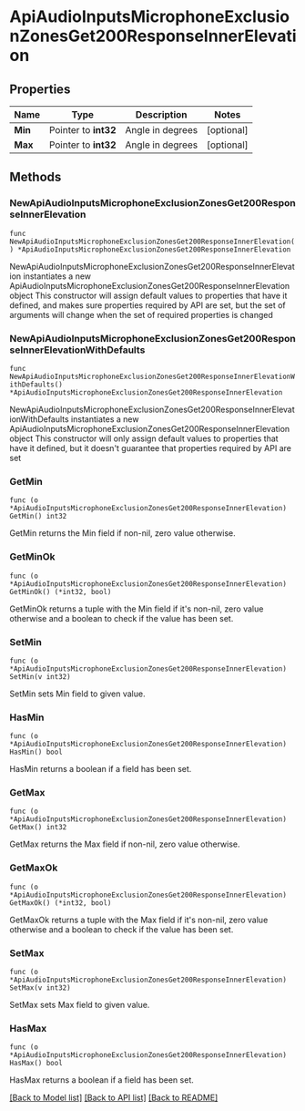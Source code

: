# ApiAudioInputsMicrophoneExclusionZonesGet200ResponseInnerElevation

## Properties

Name | Type | Description | Notes
------------ | ------------- | ------------- | -------------
**Min** | Pointer to **int32** | Angle in degrees | [optional] 
**Max** | Pointer to **int32** | Angle in degrees | [optional] 

## Methods

### NewApiAudioInputsMicrophoneExclusionZonesGet200ResponseInnerElevation

`func NewApiAudioInputsMicrophoneExclusionZonesGet200ResponseInnerElevation() *ApiAudioInputsMicrophoneExclusionZonesGet200ResponseInnerElevation`

NewApiAudioInputsMicrophoneExclusionZonesGet200ResponseInnerElevation instantiates a new ApiAudioInputsMicrophoneExclusionZonesGet200ResponseInnerElevation object
This constructor will assign default values to properties that have it defined,
and makes sure properties required by API are set, but the set of arguments
will change when the set of required properties is changed

### NewApiAudioInputsMicrophoneExclusionZonesGet200ResponseInnerElevationWithDefaults

`func NewApiAudioInputsMicrophoneExclusionZonesGet200ResponseInnerElevationWithDefaults() *ApiAudioInputsMicrophoneExclusionZonesGet200ResponseInnerElevation`

NewApiAudioInputsMicrophoneExclusionZonesGet200ResponseInnerElevationWithDefaults instantiates a new ApiAudioInputsMicrophoneExclusionZonesGet200ResponseInnerElevation object
This constructor will only assign default values to properties that have it defined,
but it doesn't guarantee that properties required by API are set

### GetMin

`func (o *ApiAudioInputsMicrophoneExclusionZonesGet200ResponseInnerElevation) GetMin() int32`

GetMin returns the Min field if non-nil, zero value otherwise.

### GetMinOk

`func (o *ApiAudioInputsMicrophoneExclusionZonesGet200ResponseInnerElevation) GetMinOk() (*int32, bool)`

GetMinOk returns a tuple with the Min field if it's non-nil, zero value otherwise
and a boolean to check if the value has been set.

### SetMin

`func (o *ApiAudioInputsMicrophoneExclusionZonesGet200ResponseInnerElevation) SetMin(v int32)`

SetMin sets Min field to given value.

### HasMin

`func (o *ApiAudioInputsMicrophoneExclusionZonesGet200ResponseInnerElevation) HasMin() bool`

HasMin returns a boolean if a field has been set.

### GetMax

`func (o *ApiAudioInputsMicrophoneExclusionZonesGet200ResponseInnerElevation) GetMax() int32`

GetMax returns the Max field if non-nil, zero value otherwise.

### GetMaxOk

`func (o *ApiAudioInputsMicrophoneExclusionZonesGet200ResponseInnerElevation) GetMaxOk() (*int32, bool)`

GetMaxOk returns a tuple with the Max field if it's non-nil, zero value otherwise
and a boolean to check if the value has been set.

### SetMax

`func (o *ApiAudioInputsMicrophoneExclusionZonesGet200ResponseInnerElevation) SetMax(v int32)`

SetMax sets Max field to given value.

### HasMax

`func (o *ApiAudioInputsMicrophoneExclusionZonesGet200ResponseInnerElevation) HasMax() bool`

HasMax returns a boolean if a field has been set.


[[Back to Model list]](../README.md#documentation-for-models) [[Back to API list]](../README.md#documentation-for-api-endpoints) [[Back to README]](../README.md)


